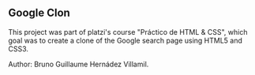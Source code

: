 ## Google Clon

This project was part of platzi's  course "Práctico de HTML & CSS", which goal was to create a clone of the Google search page using HTML5 and CSS3.

Author: Bruno Guillaume Hernádez Villamil.